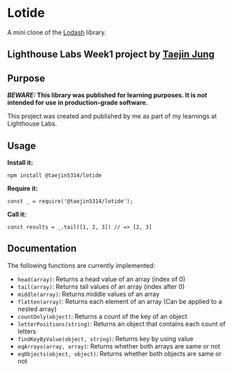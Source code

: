# Lotide

A mini clone of the [Lodash](https://lodash.com) library.

## Lighthouse Labs Week1 project by [Taejin Jung](https://github.com/taejin5314)

## Purpose

**_BEWARE:_ This library was published for learning purposes. It is _not_ intended for use in production-grade software.**

This project was created and published by me as part of my learnings at Lighthouse Labs. 

## Usage

**Install it:**

`npm install @taejin5314/lotide`

**Require it:**

`const _ = require('@taejin5314/lotide');`

**Call it:**

`const results = _.tail([1, 2, 3]) // => [2, 3]`

## Documentation

The following functions are currently implemented:

* `head(array)`: Returns a head value of an array (index of 0)
* `tail(array)`: Returns tail values of an array (index after 0)
* `middle(array)`: Returns middle values of an array
* `flatten(array)`: Returns each element of an array (Can be applied to a nested array)
* `countOnly(object)`: Returns a count of the key of an object
* `letterPositions(string)`: Returns an object that contains each count of letters
* `findKeyByValue(object, string)`: Returns key by using value
* `eqArrays(array, array)`: Returns whether both arrays are same or not
* `eqObjects(object, object)`: Returns whether both objects are same or not